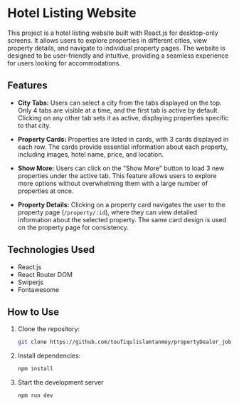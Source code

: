 # Hotel Listing Website

This project is a hotel listing website built with React.js for desktop-only screens. It allows users to explore properties in different cities, view property details, and navigate to individual property pages. The website is designed to be user-friendly and intuitive, providing a seamless experience for users looking for accommodations.

## Features

- **City Tabs:** Users can select a city from the tabs displayed on the top. Only 4 tabs are visible at a time, and the first tab is active by default. Clicking on any other tab sets it as active, displaying properties specific to that city.

- **Property Cards:** Properties are listed in cards, with 3 cards displayed in each row. The cards provide essential information about each property, including images, hotel name, price, and location.

- **Show More:** Users can click on the "Show More" button to load 3 new properties under the active tab. This feature allows users to explore more options without overwhelming them with a large number of properties at once.

- **Property Details:** Clicking on a property card navigates the user to the property page (`/property/:id`), where they can view detailed information about the selected property. The same card design is used on the property page for consistency.

 ## Technologies Used
- React.js
- React Router DOM
- Swiperjs
- Fontawesome


## How to Use

1. Clone the repository:

   ```bash
   git clone https://github.com/toufiqulislamtanmoy/propertyDealer_job_task2.git
2. Install dependencies:

   ```bash
   npm install
3. Start the development server

   ```bash
   npm run dev

 
